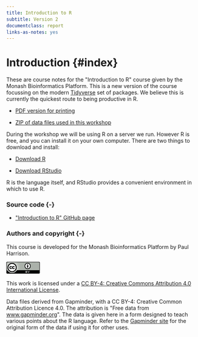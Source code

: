 ```yaml
---
title: Introduction to R 
subtitle: Version 2
documentclass: report
links-as-notes: yes
---
```


# Introduction {#index}

These are course notes for the "Introduction to R" course given by the Monash Bioinformatics Platform. This is a new version of the course focussing on the modern [Tidyverse](https://www.tidyverse.org/) set of packages. We believe this is currently the quickest route to being productive in R.

* [PDF version for printing](https://monashdatafluency.github.io/r-intro-2/r-intro-2.pdf)

* [ZIP of data files used in this workshop](https://monashdatafluency.github.io/r-intro-2/r-intro-2.zip)

During the workshop we will be using R on a server we run. However R is free, and you can install it on your own computer. There are two things to download and install:

* [Download R](https://cran.rstudio.com/)

* [Download RStudio](https://www.rstudio.com/products/rstudio/download/)

R is the language itself, and RStudio provides a convenient environment in which to use R.


### Source code {-}

* ["Introduction to R" GitHub page](https://github.com/MonashDataFluency/r-intro-2)

### Authors and copyright {-}

This course is developed for the Monash Bioinformatics Platform by Paul Harrison.

![](figures/CC-BY.png)<!-- -->

This work is licensed under a [CC BY-4: Creative Commons Attribution 4.0 International License](http://creativecommons.org/licenses/by/4.0/).

Data files derived from Gapminder, with a CC BY-4: Creative Common Attribution Licence 4.0. The attribution is "Free data from www.gapminder.org". The data is given here in a form designed to teach various points about the R language. Refer to the [Gapminder site](https://www.gapminder.org) for the original form of the data if using it for other uses.
